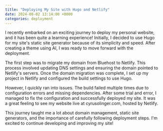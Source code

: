 ```yaml
---
title: "Deploying My Site with Hugo and Netlify"
date: 2024-08-02 13:14:00 +0000
categories: deployment
---
```


I recently embarked on an exciting journey to deploy my personal website, and it has been quite a learning experience! Initially, I decided to use Hugo for my site's static site generator because of its simplicity and speed. After creating a theme using AI, I was ready to move forward with the deployment.

The first step was to migrate my domain from Bluehost to Netlify. This process involved updating DNS settings and ensuring the domain pointed to Netlify's servers. Once the domain migration was complete, I set up my project in Netlify and configured the build settings to use Hugo.

However, I quickly ran into issues. The build failed multiple times due to configuration errors and missing dependencies. After some trial and error, I managed to fix the configuration and successfully deployed my site. It was a great feeling to see my website live at cyrusolinger.com, hosted by Netlify.

This journey taught me a lot about domain management, static site generators, and the importance of carefully following deployment steps. I'm excited to continue developing and improving my site!